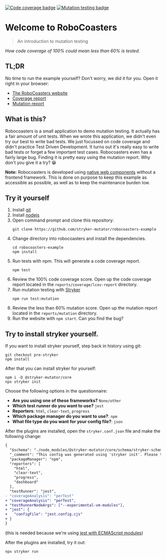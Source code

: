 [![Code coverage badge](https://img.shields.io/badge/coverage-100%25-brightgreen)](https://stryker-mutator.io/robocoasters-example/reports/coverage/lcov-report/index.html)
[![Mutation testing badge](https://img.shields.io/endpoint?style=flat&url=https%3A%2F%2Fbadge-api.stryker-mutator.io%2Fgithub.com%2Fstryker-mutator%2Frobocoasters-example%2Fmaster)](https://dashboard.stryker-mutator.io/reports/github.com/stryker-mutator/robocoasters-example/master)

# Welcome to RoboCoasters

> An introduction to mutation testing

_How code coverage of 100% could mean less than 60% is tested._

## TL;DR

No time to run the example yourself? Don't worry, we did it for you. Open it right in your browser:

- [The RoboCoasters website](https://stryker-mutator.io/robo-coasters-example/)
- [Coverage report](https://stryker-mutator.io/robo-coasters-example/reports/coverage/lcov-report/index.html)
- [Mutation report](https://dashboard.stryker-mutator.io/reports/github.com/stryker-mutator/robo-coasters-example/master)

## What is this?

Robocoasters is a small application to demo mutation testing. It actually has a fair amount of unit tests. When we wrote this application, we didn't even try our best to write bad tests. We just focussed on code coverage and didn't practice Test Driven Development. It turns out it's really easy to write bad tests or forget a few important test cases. Robocoasters even has a fairly large bug. Finding it is pretty easy using the mutation report. Why don't you give it a try? 😁

**Note:** Robocoasters is developed using [native web components](https://developer.mozilla.org/en-US/docs/Web/Web_Components) without a frontend framework. This is done on purpose to keep this example as accessible as possible, as well as to keep the maintenance burden low.

## Try it yourself

1. Install [git](https://git-scm.com)
1. Install [nodejs](https://nodejs.org/)
1. Open command prompt and clone this repository:
   ```shell
   git clone https://github.com/stryker-mutator/robocoasters-example
   ```
1. Change directory into robocoasters and install the dependencies.
   ```shell
   cd robocoasters-example
   npm install
   ```
1. Run tests with npm. This will generate a code coverage report.
   ```shell
   npm test
   ```
1. Review the 100% code coverage score. Open up the code coverage report located in the `reports/coverage/lcov-report` directory.
1. Run mutation testing with [Stryker](https://stryker-mutator.io)
   ```shell
   npm run test:mutation
   ```
1. Review the less than 60% mutation score. Open up the mutation report located in the `reports/mutation` directory.
1. Run the website with `npm start`. Can you find the bug?

## Try to install stryker yourself.

If you want to install stryker yourself, step back in history using git:

```shell
git checkout pre-stryker
npm install
```

After that you can install stryker for yourself:

```shell
npm i -D @stryker-mutator/core
npx stryker init
```

Choose the following options in the questionnaire:

- **Are you using one of these frameworks?** `None/other`
- **Which test runner do you want to use?** `jest`
- **Reporters**: `html`, `clear-text`, `progress`
- **Which package manager do you want to use?**: `npm`
- **What file type do you want for your config file?**: `json`

After the plugins are installed, open the `stryker.conf.json` file and make the following change:

```diff
{
  "$schema": "./node_modules/@stryker-mutator/core/schema/stryker-schema.json",
  "_comment": "This config was generated using 'stryker init'. Please take a look at: https://stryker-mutator.io/docs/stryker-js/configuration/ for more information",
  "packageManager": "npm",
  "reporters": [
    "html",
    "clear-text",
    "progress",
    "dashboard"
  ],
  "testRunner": "jest",
- "coverageAnalysis": "perTest"
+ "coverageAnalysis": "perTest",
+ "testRunnerNodeArgs": ["--experimental-vm-modules"],
+ "jest": {
+   "configFile": "jest.config.cjs"
+ }
}
```

(this is needed because we're using [jest with ECMAScript modules](https://jestjs.io/docs/ecmascript-modules))

After the plugins are installed, try it out:

```shell
npx stryker run
```
